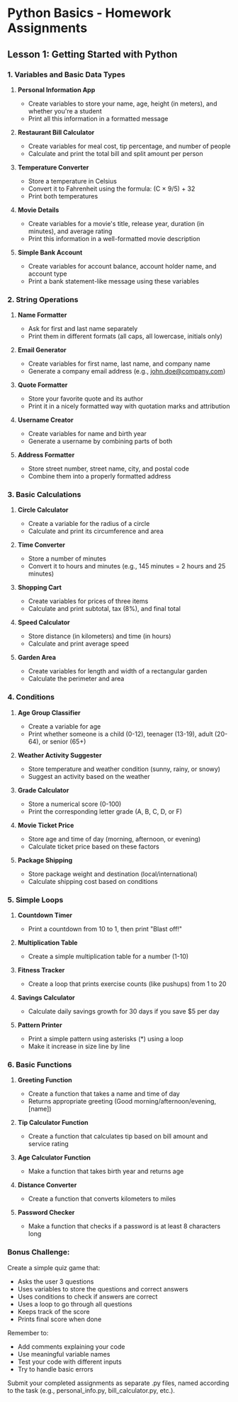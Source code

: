 # Python Basics - Homework Assignments
## Lesson 1: Getting Started with Python

### 1. Variables and Basic Data Types

1. **Personal Information App**
   - Create variables to store your name, age, height (in meters), and whether you're a student
   - Print all this information in a formatted message

2. **Restaurant Bill Calculator**
   - Create variables for meal cost, tip percentage, and number of people
   - Calculate and print the total bill and split amount per person

3. **Temperature Converter**
   - Store a temperature in Celsius
   - Convert it to Fahrenheit using the formula: (C × 9/5) + 32
   - Print both temperatures

4. **Movie Details**
   - Create variables for a movie's title, release year, duration (in minutes), and average rating
   - Print this information in a well-formatted movie description

5. **Simple Bank Account**
   - Create variables for account balance, account holder name, and account type
   - Print a bank statement-like message using these variables

### 2. String Operations

1. **Name Formatter**
   - Ask for first and last name separately
   - Print them in different formats (all caps, all lowercase, initials only)

2. **Email Generator**
   - Create variables for first name, last name, and company name
   - Generate a company email address (e.g., john.doe@company.com)

3. **Quote Formatter**
   - Store your favorite quote and its author
   - Print it in a nicely formatted way with quotation marks and attribution

4. **Username Creator**
   - Create variables for name and birth year
   - Generate a username by combining parts of both

5. **Address Formatter**
   - Store street number, street name, city, and postal code
   - Combine them into a properly formatted address

### 3. Basic Calculations

1. **Circle Calculator**
   - Create a variable for the radius of a circle
   - Calculate and print its circumference and area

2. **Time Converter**
   - Store a number of minutes
   - Convert it to hours and minutes (e.g., 145 minutes = 2 hours and 25 minutes)

3. **Shopping Cart**
   - Create variables for prices of three items
   - Calculate and print subtotal, tax (8%), and final total

4. **Speed Calculator**
   - Store distance (in kilometers) and time (in hours)
   - Calculate and print average speed

5. **Garden Area**
   - Create variables for length and width of a rectangular garden
   - Calculate the perimeter and area

### 4. Conditions

1. **Age Group Classifier**
   - Create a variable for age
   - Print whether someone is a child (0-12), teenager (13-19), adult (20-64), or senior (65+)

2. **Weather Activity Suggester**
   - Store temperature and weather condition (sunny, rainy, or snowy)
   - Suggest an activity based on the weather

3. **Grade Calculator**
   - Store a numerical score (0-100)
   - Print the corresponding letter grade (A, B, C, D, or F)

4. **Movie Ticket Price**
   - Store age and time of day (morning, afternoon, or evening)
   - Calculate ticket price based on these factors

5. **Package Shipping**
   - Store package weight and destination (local/international)
   - Calculate shipping cost based on conditions

### 5. Simple Loops

1. **Countdown Timer**
   - Print a countdown from 10 to 1, then print "Blast off!"

2. **Multiplication Table**
   - Create a simple multiplication table for a number (1-10)

3. **Fitness Tracker**
   - Create a loop that prints exercise counts (like pushups) from 1 to 20

4. **Savings Calculator**
   - Calculate daily savings growth for 30 days if you save $5 per day

5. **Pattern Printer**
   - Print a simple pattern using asterisks (*) using a loop
   - Make it increase in size line by line

### 6. Basic Functions

1. **Greeting Function**
   - Create a function that takes a name and time of day
   - Returns appropriate greeting (Good morning/afternoon/evening, [name])

2. **Tip Calculator Function**
   - Create a function that calculates tip based on bill amount and service rating

3. **Age Calculator Function**
   - Make a function that takes birth year and returns age

4. **Distance Converter**
   - Create a function that converts kilometers to miles

5. **Password Checker**
   - Make a function that checks if a password is at least 8 characters long

### Bonus Challenge:
Create a simple quiz game that:
- Asks the user 3 questions
- Uses variables to store the questions and correct answers
- Uses conditions to check if answers are correct
- Uses a loop to go through all questions
- Keeps track of the score
- Prints final score when done

Remember to:
- Add comments explaining your code
- Use meaningful variable names
- Test your code with different inputs
- Try to handle basic errors

Submit your completed assignments as separate .py files, named according to the task (e.g., personal_info.py, bill_calculator.py, etc.).
